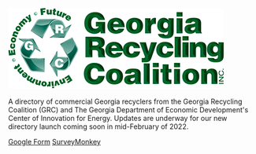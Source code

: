 ![GRC](img/grc-logo.png "Georgia Recycling Coalition")


A directory of commercial Georgia recyclers from the Georgia Recycling Coalition (GRC) and The Georgia Department of Economic Development's Center of Innovation for Energy. Updates are underway for our new directory launch coming soon in mid-February of 2022.


[Google Form](https://docs.google.com/forms/d/1xiohFrPKEDgV7tXWumPd2HsQO-14B11t57JF8bN3QXo/edit)
[SurveyMonkey](https://www.surveymonkey.com/create/?sm=qclQhGNia0h9UgoQYC6n5qEFha05ZZL9_2BIgpZDH0FUI_3D)